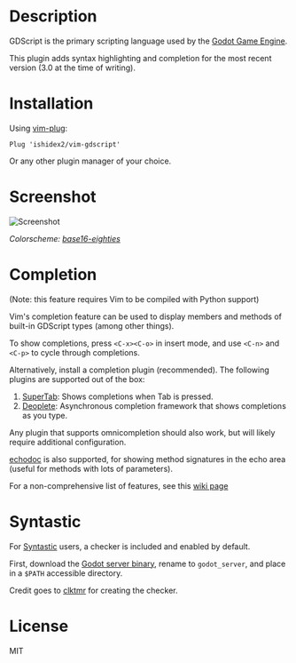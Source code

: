 # Description
GDScript is the primary scripting language used by the [Godot Game Engine](https://godotengine.org/).

This plugin adds syntax highlighting and completion for the most recent version (3.0 at the time of writing).

# Installation
Using [vim-plug](https://github.com/junegunn/vim-plug):

    Plug 'ishidex2/vim-gdscript'
    
Or any other plugin manager of your choice.

# Screenshot
![Screenshot](screenshot.png)

*Colorscheme: [base16-eighties](https://github.com/chriskempson/base16-vim)*

# Completion
(Note: this feature requires Vim to be compiled with Python support)

Vim's completion feature can be used to display members and methods of built-in GDScript types (among other things).

To show completions, press `<C-x><C-o>` in insert mode, and use `<C-n>` and `<C-p>` to cycle through completions.

Alternatively, install a completion plugin (recommended). The following plugins are supported out of the box:

1. [SuperTab](https://github.com/ervandew/supertab): Shows completions when Tab is pressed.
2. [Deoplete](https://github.com/Shougo/deoplete.nvim): Asynchronous completion framework that shows completions as you type. 

Any plugin that supports omnicompletion should also work, but will likely require additional configuration.

[echodoc](https://github.com/Shougo/echodoc.vim) is also supported, for showing method signatures in the echo area (useful for methods with lots of parameters).

For a non-comprehensive list of features, see this [wiki page](https://github.com/calviken/vim-gdscript3/wiki/Completion)

# Syntastic

For [Syntastic](https://github.com/vim-syntastic/syntastic) users, a checker is included and enabled by default. 

First, download the [Godot server binary](https://godotengine.org/download), rename to `godot_server`, and place in a `$PATH` accessible directory.

Credit goes to [clktmr](https://github.com/clktmr) for creating the checker.
# License
MIT
